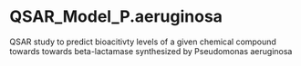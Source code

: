 # QSAR_Model_P.aeruginosa
QSAR study to predict bioacitivty levels of a given chemical compound towards towards beta-lactamase synthesized by Pseudomonas aeruginosa
